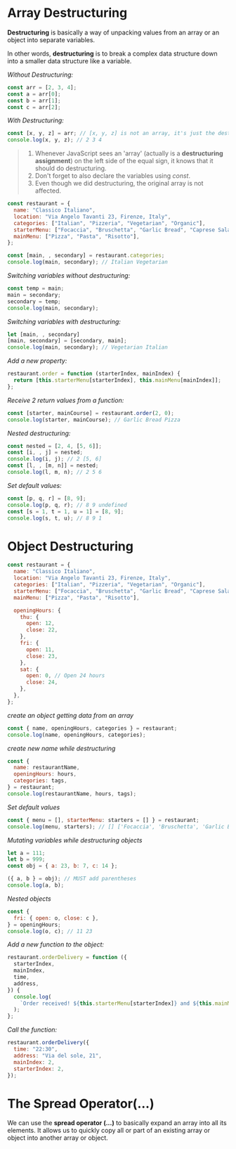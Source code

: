# Array Destructuring

**Destructuring** is basically a way of unpacking values from an array or an object into separate variables.

In other words, **destructuring** is to break a complex data structure down into a smaller data structure like a variable.

_Without Destructuring:_

```js
const arr = [2, 3, 4];
const a = arr[0];
const b = arr[1];
const c = arr[2];
```

_With Destructuring:_

```js
const [x, y, z] = arr; // [x, y, z] is not an array, it's just the destructuring assignment.
console.log(x, y, z); // 2 3 4
```

> 1. Whenever JavaScript sees an 'array' (actually is a **destructuring assignment**) on the left side of the equal sign, it knows that it should do destructuring.
> 2. Don't forget to also declare the variables using _const_.
> 3. Even though we did destructuring, the original array is not affected.

```js
const restaurant = {
  name: "Classico Italiano",
  location: "Via Angelo Tavanti 23, Firenze, Italy",
  categories: ["Italian", "Pizzeria", "Vegetarian", "Organic"],
  starterMenu: ["Focaccia", "Bruschetta", "Garlic Bread", "Caprese Salad"],
  mainMenu: ["Pizza", "Pasta", "Risotto"],
};

const [main, , secondary] = restaurant.categories;
console.log(main, secondary); // Italian Vegetarian
```

_Switching variables without destructuring:_

```js
const temp = main;
main = secondary;
secondary = temp;
console.log(main, secondary);
```

_Switching variables with destructuring:_

```js
let [main, , secondary]
[main, secondary] = [secondary, main];
console.log(main, secondary); // Vegetarian Italian
```

_Add a new property:_

```js
restaurant.order = function (starterIndex, mainIndex) {
  return [this.starterMenu[starterIndex], this.mainMenu[mainIndex]];
};
```

_Receive 2 return values from a function:_

```js
const [starter, mainCourse] = restaurant.order(2, 0);
console.log(starter, mainCourse); // Garlic Bread Pizza
```

_Nested destructuring:_

```js
const nested = [2, 4, [5, 6]];
const [i, , j] = nested;
console.log(i, j); // 2 [5, 6]
const [l, , [m, n]] = nested;
console.log(l, m, n); // 2 5 6
```

_Set default values:_

```js
const [p, q, r] = [8, 9];
console.log(p, q, r); // 8 9 undefined
const [s = 1, t = 1, u = 1] = [8, 9];
console.log(s, t, u); // 8 9 1
```

# Object Destructuring

```js
const restaurant = {
  name: "Classico Italiano",
  location: "Via Angelo Tavanti 23, Firenze, Italy",
  categories: ["Italian", "Pizzeria", "Vegetarian", "Organic"],
  starterMenu: ["Focaccia", "Bruschetta", "Garlic Bread", "Caprese Salad"],
  mainMenu: ["Pizza", "Pasta", "Risotto"],

  openingHours: {
    thu: {
      open: 12,
      close: 22,
    },
    fri: {
      open: 11,
      close: 23,
    },
    sat: {
      open: 0, // Open 24 hours
      close: 24,
    },
  },
};
```

_create an object getting data from an array_

```js
const { name, openingHours, categories } = restaurant;
console.log(name, openingHours, categories);
```

_create new name while destructuring_

```js
const {
  name: restaurantName,
  openingHours: hours,
  categories: tags,
} = restaurant;
console.log(restaurantName, hours, tags);
```

_Set default values_

```js
const { menu = [], starterMenu: starters = [] } = restaurant;
console.log(menu, starters); // [] ['Focaccia', 'Bruschetta', 'Garlic Bread', 'Caprese Salad']
```

_Mutating variables while destructuring objects_

```js
let a = 111;
let b = 999;
const obj = { a: 23, b: 7, c: 14 };

({ a, b } = obj); // MUST add parentheses
console.log(a, b);
```

_Nested objects_

```js
const {
  fri: { open: o, close: c },
} = openingHours;
console.log(o, c); // 11 23
```

_Add a new function to the object:_

```js
restaurant.orderDelivery = function ({
  starterIndex,
  mainIndex,
  time,
  address,
}) {
  console.log(
    `Order received! ${this.starterMenu[starterIndex]} and ${this.mainMenu[mainIndex]} will be delivered to ${address} at ${time}`
  );
};
```

_Call the function:_

```js
restaurant.orderDelivery({
  time: "22:30",
  address: "Via del sole, 21",
  mainIndex: 2,
  starterIndex: 2,
});
```

# The Spread Operator(...)

We can use the **spread operator (...)** to basically expand an array into all its elements. It allows us to quickly copy all or part of an existing array or object into another array or object.
